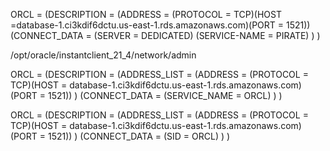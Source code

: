 ORCL = 
 (DESCRIPTION =
  (ADDRESS = (PROTOCOL = TCP)(HOST =database-1.ci3kdif6dctu.us-east-1.rds.amazonaws.com)(PORT = 1521))
   (CONNECT_DATA = 
    (SERVER = DEDICATED)
    (SERVICE-NAME = PIRATE)
    )
    )


/opt/oracle/instantclient_21_4/network/admin


ORCL =
   (DESCRIPTION =
     (ADDRESS_LIST =
       (ADDRESS = (PROTOCOL = TCP)(HOST = database-1.ci3kdif6dctu.us-east-1.rds.amazonaws.com)(PORT = 1521))
     )
     (CONNECT_DATA =
       (SERVICE_NAME = ORCL)
     )
   )

   ORCL =
   (DESCRIPTION =
     (ADDRESS_LIST =
       (ADDRESS = (PROTOCOL = TCP)(HOST = database-1.ci3kdif6dctu.us-east-1.rds.amazonaws.com)(PORT = 1521))
     )
     (CONNECT_DATA =
       (SID = ORCL)
     )
   )
